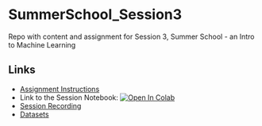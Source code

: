 # SummerSchool_Session3
Repo with content and assignment for Session 3, Summer School - an Intro to Machine Learning
## Links
* [Assignment Instructions](Assignment.md)  
*  Link to the Session Notebook: [![Open In Colab](https://colab.research.google.com/assets/colab-badge.svg)](https://colab.research.google.com/drive/1CekCToXAKB7Ife1r1Ya8Vz9PfDpUjuA3?authuser=1#scrollTo=hXMRQgBgWXgR)  
* [Session Recording]()  
* [Datasets](Datasets.zip)  
